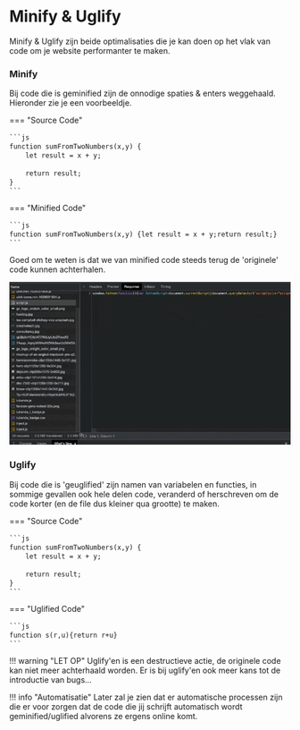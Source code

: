 # Minify & Uglify

Minify & Uglify zijn beide optimalisaties die je kan doen op het vlak van code om je website performanter te maken.

### Minify

Bij code die is geminified zijn de onnodige spaties & enters weggehaald. Hieronder zie je een voorbeeldje.

=== "Source Code"

    ```js
    function sumFromTwoNumbers(x,y) {
        let result = x + y;

        return result;
    }
    ```

=== "Minified Code"

    ```js
    function sumFromTwoNumbers(x,y) {let result = x + y;return result;}
    ```

Goed om te weten is dat we van minified code steeds terug de 'originele' code kunnen achterhalen.

![Minified code leesbaarder maken m.b.h.v Chrome Dev Tools](../_resources/images/screenshot-20-09-2021at-18.19.10.gif)

### Uglify

Bij code die is 'geuglified' zijn namen van variabelen en functies, in sommige gevallen ook hele delen code, veranderd of herschreven om de code korter \(en de file dus kleiner qua grootte\) te maken.

=== "Source Code"

    ```js
    function sumFromTwoNumbers(x,y) {
        let result = x + y;

        return result;
    }
    ```

=== "Uglified Code"

    ```js
    function s(r,u){return r+u}
    ```

!!! warning "LET OP"
    Uglify'en is een destructieve actie, de originele code kan niet meer achterhaald worden. Er is bij uglify'en ook meer kans tot de introductie van bugs...

!!! info "Automatisatie"
    Later zal je zien dat er automatische processen zijn die er voor zorgen dat de code die jij schrijft automatisch wordt geminified/uglified alvorens ze ergens online komt.
